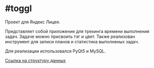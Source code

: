 <h1>#toggl</h1>
<p>Проект для Яндекс Лицея.</p>
Представляет собой приложение для трекинга времени выполнения задач. Задаче можно присвоить тэг и цвет. Также реализован инструмент для записи планов и статистика выполненых задач.

Для реализации использовался PyQt5 и MySQL.

<a href="https://www.figma.com/file/RkTSo1jl531OZjWojlGVw6/Untitled?node-id=0%3A1">Ссылка на структуру данных</a>
